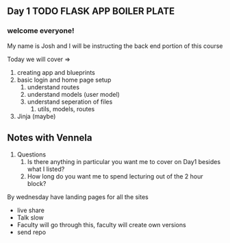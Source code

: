 ## Day 1 TODO FLASK APP BOILER PLATE

### **welcome** everyone!
My name is Josh and I will be instructing the back end portion of this course

Today we will cover =>

1. creating app and blueprints
2. basic login and home page setup
   1. understand routes
   2. understand models (user model)
   3. understand seperation of files
      1. utils, models, routes
3. Jinja (maybe)


## Notes with Vennela
1. Questions
   1. Is there anything in particular you want me to cover on Day1 besides what I listed?
   2. How long do you want me to spend lecturing out of the 2 hour block?

By wednesday have landing pages for all the sites
- live share
- Talk slow
- Faculty will go through this, faculty will create own versions
- send repo